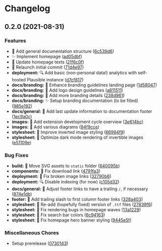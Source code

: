 # Changelog

## 0.2.0 (2021-08-31)


### Features

* :seedling: Add general documentation structure ([6c539d6](https://www.github.com/server-state/docs/commit/6c539d630d5bc2322d4e8a4d0db8c0a4e7e1bc55))
* :sparkles: Implement homepage ([ad05dbf](https://www.github.com/server-state/docs/commit/ad05dbf8d79c2f3c7381ef8e84dd559707f0c5c1))
* :speech_balloon: Update homepage texts ([21f6c0f](https://www.github.com/server-state/docs/commit/21f6c0fc0b992b07ecb66d414a2c611e7be30e7a))
* :tada: Relaunch initial commit ([71d4e97](https://www.github.com/server-state/docs/commit/71d4e9724d40dfb2ffaeaf268070cad8eb46f03d))
* **deployment:** :mag: Add basic (non-personal data!) analytics with self-hosted Plausible instance ([d7cf817](https://www.github.com/server-state/docs/commit/d7cf817c377f8ef37688f022f1d05bcaa6c63284))
* **docs/branding:** :children_crossing: Enhance branding guidelines landing page ([1d58047](https://www.github.com/server-state/docs/commit/1d58047b8631d92b66edb12a3a3d34b9b77f0d6d))
* **docs/branding:** :memo: Add logo design guidelines ([a811511](https://www.github.com/server-state/docs/commit/a811511aa1921ed2e776f622adf3b902ac42e8f2))
* **docs/branding:** :memo: Add more branding details ([238d961](https://www.github.com/server-state/docs/commit/238d961366d34d9059d4ab6bdc943e0ffcb8b0a2))
* **docs/branding:** :sparkles: Setup branding documentation (to be filled) ([985e192](https://www.github.com/server-state/docs/commit/985e1924fadc5d9408b14868110b416ee35d632c))
* **docs/general:** :children_crossing: Add last update information to documentation footer ([1ec9a0c](https://www.github.com/server-state/docs/commit/1ec9a0c1cddcc9eaddb72241ce8426c5b6460b99))
* **images:** :bento: Add extension development cycle overview ([3e614bc](https://www.github.com/server-state/docs/commit/3e614bcda4febb4c1f08912937a7f90036dc8311))
* **images:** :bento: Add various diagrams ([94f9cce](https://www.github.com/server-state/docs/commit/94f9ccee88880329fce9b8f5ee3f47f3bc57628e))
* **stylesheet:** :children_crossing: Improve inverted image styling ([66984f9](https://www.github.com/server-state/docs/commit/66984f9de9dc6adebfbaf1c21edb069b39dae1e8))
* **stylesheet:** :lipstick: Optimize dark mode rendering of invertible images ([e51109e](https://www.github.com/server-state/docs/commit/e51109e32dc9406de22df687b97c7f9472200754))


### Bug Fixes

* **build:** :bug: Move SVG assets to `static` folder ([640095b](https://www.github.com/server-state/docs/commit/640095b4e6351c01c76cd482146620b12ede5cc1))
* **components:** :bug: Fix download link ([4791fa3](https://www.github.com/server-state/docs/commit/4791fa3ea3737cd5a3d1a8363b584912d685effb))
* **deployment:** :bug: Fix broken image links ([32790b6](https://www.github.com/server-state/docs/commit/32790b68f9350cb72b24a0b4e6424516c75fb80c))
* **deployment:** :mag: Disable indexing (for now) ([c105d32](https://www.github.com/server-state/docs/commit/c105d323054eebd5f40855d70832af40199e1c28))
* **docs/general:** :bug: Adjust footer links to have a trailing `/`, if necessary ([874e1db](https://www.github.com/server-state/docs/commit/874e1db85b386c7d764b11244677a967129b9fdf))
* **footer:** :bug: Add trailing slash to first column footer links ([328a403](https://www.github.com/server-state/docs/commit/328a4034122e0189027a1c7c7424f70712950fc3))
* **stylesheet:** :bento: Re-add (hopefully fixed) version of `.ttf` files ([27839f6](https://www.github.com/server-state/docs/commit/27839f67ef7696d07b386040ddaf9808c14a1143))
* **stylesheet:** :bug: Fix rendering bugs in homepage waves ([13a1229](https://www.github.com/server-state/docs/commit/13a122960b4f685993f173252563271cc4fd8749))
* **stylesheet:** :children_crossing: Fix search bar colors ([6c94163](https://www.github.com/server-state/docs/commit/6c941633d4aab8d0c8b574f9b1a116816c9a3a0f))
* **stylesheet:** :lipstick: Fix homepage hero banner styling ([9445e5f](https://www.github.com/server-state/docs/commit/9445e5fa0e929c47aa3cdb5abd47b8d6840d4400))


### Miscellaneous Chores

* Setup prerelease ([0730143](https://www.github.com/server-state/docs/commit/073014348d66f196121b81500a451c396689502e))
